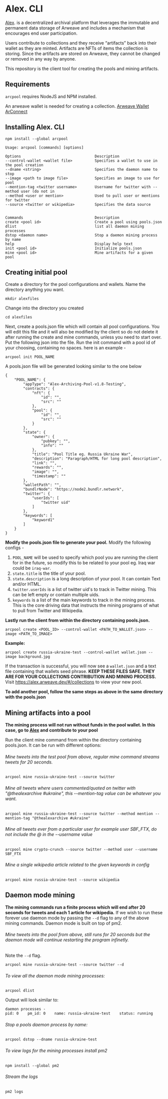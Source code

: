 # Alex. CLI

[Alex](https://alex.arweave.dev). is a decentralized archival platform that leverages the immutable and permanent data storage of Arweave and includes a mechanism that encourages end user participation.

Users contribute to collections and they receive “artifacts” back into their wallet as they are minted. Artifacts are NFTs of items the collection is storing. Since the artifacts are stored on Arweave, they cannot be changed or removed in any way by anyone.

This repository is the client tool for creating the pools and mining artifacts.


## Requirements
`arcpool` requires NodeJS and NPM installed. 

An arweave wallet is needed for creating a collection. 
[Arweave Wallet](https://docs.arweave.org/info/wallets/arweave-wallet)
[ArConnect](https://arconnect.io)
## Installing Alex. CLI
```
npm install --global arcpool
```

```
Usage: arcpool [commands] [options]

Options                                 Description
--control-wallet <wallet file>          Specifies a wallet to use in the pool creation
--dname <string>                        Specifies the daemon name to stop
--image <path to image file>            Specifies an image to use for pool
--mention-tag <twitter username>        Username for twitter with --method user (do not in
--method <user or mention>              Used to pull user or mentions for twitter
--source <twitter or wikipedia>         Specifies the data source


Commands                                Description
create <pool id>                        Create a pool using pools.json
dlist                                   list all daemon mining processes
dstop <daemon name>                     Stop a daemon mining process by name
help                                    Display help text
init <pool id>                          Initialize pools.json
mine <pool id>                          Mine artifacts for a given pool
```


## Creating initial pool
Create a directory for the pool configurations and wallets. Name the directory anything you want.

```
mkdir alexfiles
```
Change into the directory you created
```
cd alexfiles
```

Next, create a pools.json file which will contain all pool configurations. You will edit this file and it will also be modified by the client so do not delete it after running the create and mine commands, unless you need to start over. Put the following json into the file. Run the init command with a pool id of your choosing, containing no spaces. here is an example -

```
arcpool init POOL_NAME
```
A pools.json file will be generated looking similar to the one below
```
{
    "POOL_NAME": {
        "appType": "Alex-Archiving-Pool-v1.8-Testing",
        "contracts": {
            "nft": {
                "id": "",
                "src": ""
            },
            "pool": {
                "id": "",
                "src": ""
            }
        },
        "state": {
            "owner": {
                "pubkey": "",
                "info": ""
            },
            "title": "Pool Title eg. Russia Ukraine War",
            "description": "Paragraph/HTML for long pool description",
            "link": "",
            "rewards": "",
            "image": "",
            "timestamp": ""
        },
        "walletPath": "",
        "bundlrNode": "https://node2.bundlr.network",
        "twitter": {
            "userIds": [
                "twitter uid"
            ]
        },
        "keywords": [
            "keyword1"
        ]
    }
}
```

__Modify the pools.json file to generate your pool.__ Modify the following configs - 

1. `POOL_NAME` will be used to specify which pool you are running the client for in the future, so modify this to be related to your pool eg. Iraq war could be `iraq-war`.
2. `state.title` is the title of your pool.
3. `state.description` is a long description of your pool. It can contain
    Text and/or HTML.
4. `twitter.userIds` is a list of twitter uid's to track in Twitter mining. This can be left empty or contain multiple uids.
5. `keywords` is a list of the main keywords to track in the mining process. This is the core driving data that instructs the mining programs of what to pull from Twitter and Wikipedia.


__Lastly run the client from within the directory containing pools.json.__

```
arcpool create <POOL_ID> --control-wallet <PATH_TO_WALLET.json> --image <PATH_TO_IMAGE> 
```

__Example:__

```
arcpool create russia-ukraine-test --control-wallet wallet.json --image background.jpg
```

If the transaction is successful, you will now see a `wallet.json` and a text file containing that wallets seed phrase. __KEEP THESE FILES SAFE. THEY ARE FOR YOUR COLLECTIONS CONTRIBUTION AND MINING PROCESS.__
Visit https://alex.arweave.dev/#/collections to view your new pool.

__To add another pool, follow the same steps as above in the same directory with the pools.json__

## Mining artifacts into a pool

__The mining process will not run without funds in the pool wallet. In this case, go to [Alex](https://alex.arweave.dev) and contribute to your pool__

Run the client mine command from within the directory containing pools.json. It can be run with different options:

###### Mine tweets into the test pool from above, regular mine command streams tweets for 20 seconds.
```arcpool mine russia-ukraine-test --source twitter```

###### Mine all tweets where users commented/quoted on twitter with "@thealexarchive #ukraine", this --mention-tag value can be whatever you want.
```arcpool mine russia-ukraine-test --source twitter --method mention --mention-tag "@thealexarchive #ukraine"```

###### Mine all tweets ever from a particular user for example user SBF_FTX, do not include the @ in the --username value
```arcpool mine crypto-crunch --source twitter --method user --username SBF_FTX```

###### Mine a single wikipedia article related to the given keywords in config
```arcpool mine russia-ukraine-test --source wikipedia```



## Daemon mode mining

__The mining commands run a finite process which will end after 20 seconds for tweets and each 1 article for wikipedia.__ If we wish to run these forever use daemon mode by passing the `--d` flag to any of the above mining commands. Daemon mode is built on top of pm2.

###### Mine tweets into the pool from above, still runs for 20 seconds but the daemon mode will continue restarting the program infinetly. 
Note the `--d` flag.

```
arcpool mine russia-ukraine-test --source twitter --d
```

###### To view all the daemon mode mining processes:
```
arcpool dlist
```

Output will look similar to:
```
daemon processes -
pid: 0    pm_id: 0    name: russia-ukraine-test    status: running
```

###### Stop a pools daemon process by name:
```
arcpool dstop --dname russia-ukraine-test
```

###### To view logs for the mining processes install pm2
```
npm install --global pm2
```

###### Stream the logs
```
pm2 logs
```
